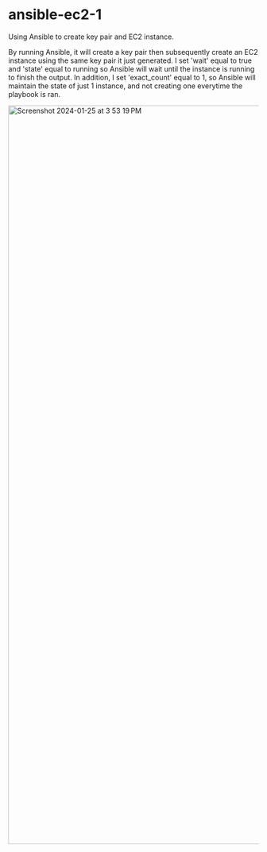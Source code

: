 # ansible-ec2-1
Using Ansible to create key pair and EC2 instance. 

By running Ansible, it will create a key pair then subsequently create an EC2 instance using the same key pair it just generated. I set 'wait' equal to true and 'state' equal to running so Ansible will wait until the instance is running to finish the output. In addition, I set 'exact_count' equal to 1, so Ansible will maintain the state of just 1 instance, and not creating one everytime the playbook is ran. 

<img width="1487" alt="Screenshot 2024-01-25 at 3 53 19 PM" src="https://github.com/andreapeterson/ansible-ec2-1/assets/134665743/40da2808-c2de-4cab-b04a-36e95aee6415">
